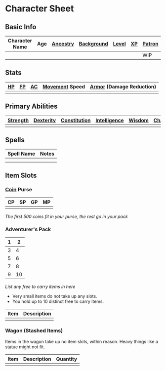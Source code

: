 # Character Sheet

## Basic Info

| Character Name | Age | [Ancestry](../../Player%20Characters/Ancenstries/Ancestry.md) | [Background](../../Player%20Characters/Backgrounds.md) | [Level](../../Player%20Characters/Derived%20Statistics/Level.md) | [XP](../../Player%20Characters/Derived%20Statistics/Experience%20Points.md) | [Patron](../../Magic/Spells/Patrons/Patron.md) |
| -------------- | --- | ------------------------------------------------------------- | ------------------------------------------------------ | ---------------------------------------------------------------- | --------------------------------------------------------------------------- | ---------------------------------------------- |
|                |     |                                                               |                                                        |                                                                  |                                                                             | WIP                                            |
## Stats

| [HP](../../Player%20Characters/Derived%20Statistics/Health%20Points.md) | [FP](../../Player%20Characters/Derived%20Statistics/Fatigue%20Points.md) | [AC](../../Player%20Characters/Derived%20Statistics/Armor%20Class.md) | [Movement](../../Game%20Procedures/Movement.md) Speed | [Armor](../../Items/Equipment/Armor.md) (Damage Reduction) |
| ---------------------------------------------------------------- | ----------------------------------------------------------------- | -------------------------------------------------------------- | -------------------------------------------------- | --------------------------------------------------------- |
|                                                                  |                                                                   |                                                                |                                                    |                                                           |
## Primary Abilities

| [Strength](../../Player%20Characters/Chosen%20Statistics/Strength.md) | [Dexterity](../../Player%20Characters/Chosen%20Statistics/Dexterity.md) | [Constitution](../../Player%20Characters/Chosen%20Statistics/Constitution.md) | [Intelligence](../../Player%20Characters/Chosen%20Statistics/Intelligence.md) | [Wisdom](../../Player%20Characters/Chosen%20Statistics/Wisdom.md)<br> | [Charisma](../../Player%20Characters/Chosen%20Statistics/Charisma.md)<br> |
| ---------------------------------------------------------------- | ------------------------------------------------------------------ | ------------------------------------------------------------------------ | ------------------------------------------------------------------------ | ---------------------------------------------------------------- | -------------------------------------------------------------------- |
|                                                                  |                                                                    |                                                                          |                                                                          |                                                                  |                                                                      |
## Spells

| Spell Name | Notes |
| ---------- | ----- |
|            |       |
|            |       |

## Item Slots
### [Coin](../../Economy/Coins.md) Purse

| CP  | SP  | GP  | MP  |
| --- | --- | --- | --- |
|     |     |     |     |
*The first 500 coins fit in your purse, the rest go in your pack*
### Adventurer's Pack

| 1   | 2   |
| --- | --- |
| 3   | 4   |
| 5   | 6   |
| 7   | 8   |
| 9   | 10  |
*List any free to carry items in here*
- Very small items do not take up any slots.
- You hold up to 10 distinct free to carry items.

| Item | Description |
| ---- | ----------- |
|      |             |
### Wagon (Stashed Items)
Items in the wagon take up no item slots, within reason. Heavy things like a statue might not fit.

| Item | Description | Quantity |
| ---- | ----------- | -------- |
|      |             |          |
